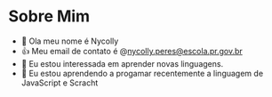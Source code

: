 # Sobre Mim # 

- 👋 Ola meu nome é Nycolly
- 👍 Meu email de contato é @nycolly.peres@escola.pr.gov.br
- 👀 Eu estou interessada em aprender novas linguagens.
- 🌱 Eu estou aprendendo a progamar recentemente a linguagem de JavaScript e Scracht


